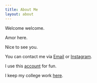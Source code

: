 ```yaml
---
title: About Me
layout: about
---
```


Welcome welcome. 

Amor here. 

Nice to see you. 

You can contact me via <i class="far fa-envelope"></i> [Email](mailto:amor_7303@163.com) or <i class="fab fa-instagram"></i> [Instagram](https://instagram.com/amor.the.best/).  

I use this <i class="fab fa-github"></i> [account](https://github.com/thisisamor) for fun. 

I keep my college work <i class="fab fa-github"></i> [here](https://github.com/AmorZhao). 


